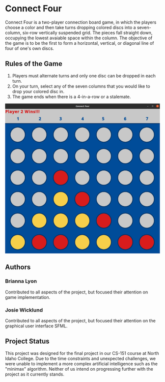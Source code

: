 # Connect Four
Connect Four is a two-player connection board game, in which the players choose a color and then take turns dropping colored discs into a seven-column, six-row vertically suspended grid. The pieces fall straight down, occupying the lowest avaiable space within the column. The objective of the game is to be the first to form a horizontal, vertical, or diagonal line of four of one's own discs. 

## Rules of the Game
1. Players must alternate turns and only one disc can be dropped in each turn.
2. On your turn, select any of the seven columns that you would like to drop your colored disc in.
3. The game ends when there is a 4-in-a-row or a stalemate.  

![Connect_Four](img.jpg)

## Authors
### Brianna Lyon
Contributed to all aspects of the project, but focused their attention on game implementation.

### Josie Wicklund
Contributed to all aspects of the project, but focused their attention on the graphical user interface SFML.

## Project Status
This project was designed for the final project in our CS-151 course at North Idaho College. Due to the time constraints and unexpected challenges, we were unable to implement a more complex artificial intelligence such as the "minimax" algorithm. Neither of us intend on progressing further with the project as it currently stands. 